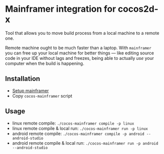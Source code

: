 # Mainframer integration for cocos2d-x

Tool that allows you to move build process from a local machine to a remote one.

Remote machine ought to be much faster than a laptop.
With `mainframer` you can free up your local machine for better things —
like editing source code in your IDE without lags and
freezes, being able to actually _use_ your computer when the build is happening.

## Installation

- [Setup mainframer](https://github.com/gojuno/mainframer#setup)
- Copy `cocos-mainframer` script

## Usage

- linux remote compile: `./cocos-mainframer compile -p linux`
- linux remote compile & local run: `./cocos-mainframer run -p linux`
- android remote compile: `./cocos-mainframer compile -p android --android-studio`
- android remote compile & local run: `./cocos-mainframer run -p android --android-studio`
